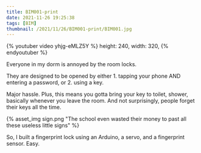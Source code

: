 ```yaml
---
title: BIM001-print
date: 2021-11-26 19:25:38
tags: [BIM]
thumbnail: /2021/11/26/BIM001-print/BIM001.jpg
---
```


{% youtuber video yhjg-eMLZ5Y %}
	height: 240,
	width: 320,
{% endyoutuber %}

Everyone in my dorm is annoyed by the room locks. 

They are designed to be opened by either 1. tapping your phone AND entering a password, or 2. using a key.

Major hassle. Plus, this means you gotta bring your key to toilet, shower, basically whenever you leave the room. And not surprisingly, people forget their keys all the time.

{% asset_img sign.png "The school even wasted their money to past all these useless little signs" %}

So, I built a fingerprint lock using an Arduino, a servo, and a fingerprint sensor. Easy.